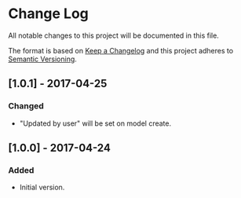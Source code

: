 # Change Log
All notable changes to this project will be documented in this file.

The format is based on [Keep a Changelog](http://keepachangelog.com/)
and this project adheres to [Semantic Versioning](http://semver.org/).

## [1.0.1] - 2017-04-25
### Changed
- "Updated by user" will be set on model create.

## [1.0.0] - 2017-04-24
### Added
- Initial version.

